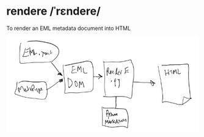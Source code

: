 # rendere /ˈrɛndere/
To render an EML metadata document into HTML

![rendere_model](./docs/rendere.png)